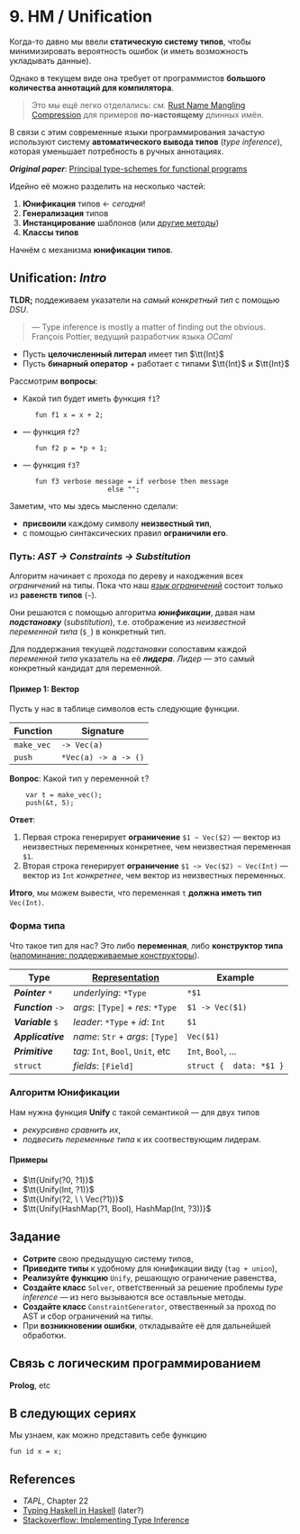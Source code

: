 #  9. HM / Unification

Когда-то давно мы ввели **статическую систему типов**, чтобы минимизировать
вероятность ошибок (и иметь возможность укладывать данные).

Однако в текущем виде она требует от программистов **большого количества
аннотаций для компилятора**.  

> Это мы ещё легко отделались: *см.* [Rust Name Mangling Compression](https://rust-lang.github.io/rfcs/2603-rust-symbol-name-mangling-v0.html#compressionsubstitution)
> для примеров **по-настоящему** длинных имён.

В связи с этим современные языки программирования зачастую используют систему
**автоматического вывода типов** (*type inference*), которая уменьшает
потребность в ручных аннотациях.

***Original paper***: [Principal type-schemes for functional programs](https://web.cs.wpi.edu/~cs4536/c12/milner-damas_principal_types.pdf)

Идейно её можно разделить на несколько частей:
1. **Юнификация** типов ← *сегодня*!
2. **Генерализация** типов
3. **Инстанцирование** шаблонов (или [другие методы](https://okmij.org/ftp/Computation/typeclass.html))
4. **Классы типов**

Начнём с механизма **юнификации типов**.

## Unification: *Intro*

**TLDR;** поддеживаем указатели на *самый конкретный тип* с помощью *DSU*.

> — Type inference is mostly a matter of finding out the obvious.  
> François Pottier, ведущий разработчик языка *OCaml*

- Пусть **целочисленный литерал** имеет тип $\tt{Int}$
- Пусть **бинарный оператор** $+$ работает c типами  $\tt{Int}$ и $\tt{Int}$

Рассмотрим **вопросы**:

 * Какой тип будет иметь функция `f1`?

   ```etude
      fun f1 x = x + 2;
   ```
* — функция `f2`?
   ```etude
      fun f2 p = *p + 1;
   ```
* — функция `f3`?
   ```etude
      fun f3 verbose message = if verbose then message
                        else "";
   ```

Заметим, что мы здесь мысленно сделали:
- **присвоили** каждому символу **неизвестный тип**,
- с помощью синтаксических правил **ограничили его**.

### Путь: *AST → Constraints → Substitution*

Алгоритм начинает с прохода по дереву и находжения всех *ограничений* на типы.
Пока что наш [*язык ограничений*](https://youtu.be/-TJGhGa04F8?t=1387) состоит
только из **равенств типов** (`~`).

Они решаются с помощью алгоритма ***юнификации***, давая нам ***подстановку***
(*substitution*), т.е. отображение из *неизвестной переменной  типа* (`$_`) в
конкретный тип.

Для поддержания текущей *подстановки* сопоставим каждой *переменной типа*
указатель на её ***лидера***. *Лидер* — это самый конкретный кандидат для
переменной.

#### Пример 1: Вектор

Пусть у нас в таблице символов есть следующие функции.

|  Function  |      Signature       |
| ---------- | -------------------- |
| `make_vec` |     `-> Vec(a)`      |
| `push`     | `*Vec(a) -> a -> ()` |

**Вопрос**: Какой тип у переменной `t`?

```
    var t = make_vec();
    push(&t, 5);
```

**Ответ**:

1) Первая строка генерирует **ограничение** `$1 ~ Vec($2)` — вектор из неизвестных переменных конкретнее, чем неизвестная переменная `$1`.
2) Вторая строка генерирует **ограничение** `$1 ~> Vec($2) ~ Vec(Int)` —
вектор из `Int` *конкретнее*, чем вектор из неизвестных переменных.

**Итого**, мы можем вывести, что переменная `t` **должна иметь тип** `Vec(Int)`.

### Форма типа

Что такое тип для нас? Это либо **переменная**, либо **конструктор типа** ([напоминание: поддерживаемые конструкторы](https://github.com/otakubeam/compilers-tasks/blob/master/tasks/5-static-types.md#%D0%B4%D0%B8%D0%B7%D0%B0%D0%B9%D0%BD)).

| Type                  | [Representation](https://en.wikipedia.org/wiki/The_World_as_Will_and_Representation) | Example     |
| --------------------  | --------------------------------------------------------------- | -------------------------------  |
| ***Pointer*** `*`     | *underlying*: `*Type`                                           | `*$1`                            |
| ***Function*** `->`   | *args*: `[Type]` + *res*: `*Type`                               | `$1 -> Vec($1)`                  |
| ***Variable*** `$`    | *leader*: `*Type` + *id*: `Int`                                 | `$1`                             |
| ***Applicative***     | *name*: `Str` + *args*: `[Type]`                                | `Vec($1)`                        |
| ***Primitive***       | *tag:* `Int`, `Bool`, `Unit`, etc                               | `Int`, `Bool`, ...               |
| `struct`              | *fields*: `[Field]`                                             | `struct {  data: *$1 }`          |

### Алгоритм Юнификации

Нам нужна функция **Unify** с такой семантикой — для двух типов
- *рекурсивно сравнить их*,
- *подвесить переменные типа* к их соотвествующим лидерам.

#### Примеры

- $\tt{Unify(?0, ?1)}$
- $\tt{Unify(Int, ?1)}$
- $\tt{Unify(?2, \ \ Vec(?1))}$
- $\tt{Unify(HashMap(?1, Bool), HashMap(Int, ?3))}$

## Задание

- **Сотрите** свою предыдущую систему типов,
- **Приведите типы** к удобному для юнификации виду (`tag + union`),
- **Реализуйте функцию** `Unify`, решающую ограничение равенства,
- **Создайте класс** `Solver`,
  ответственный за решение проблемы *type inference* — из него вызываются все оставльные методы.
- **Создайте класс** `ConstraintGenerator`,
  отвественный за проход по AST и сбор ограничений на типы.
- При **возникновении ошибки**, откладывайте её для дальнейшей обработки.

## Связь с логическим программированием

**Prolog**, etc

## В следующих сериях

Мы узнаем, как можно представить себе функцию

```
fun id x = x;
```

## References

- *TAPL*, Chapter 22
- [Typing Haskell in Haskell](http://web.cecs.pdx.edu/~mpj/thih/thih.pdf) (later?)
- [Stackoverflow: Implementing Type Inference](https://stackoverflow.com/questions/415532/implementing-type-inference)
